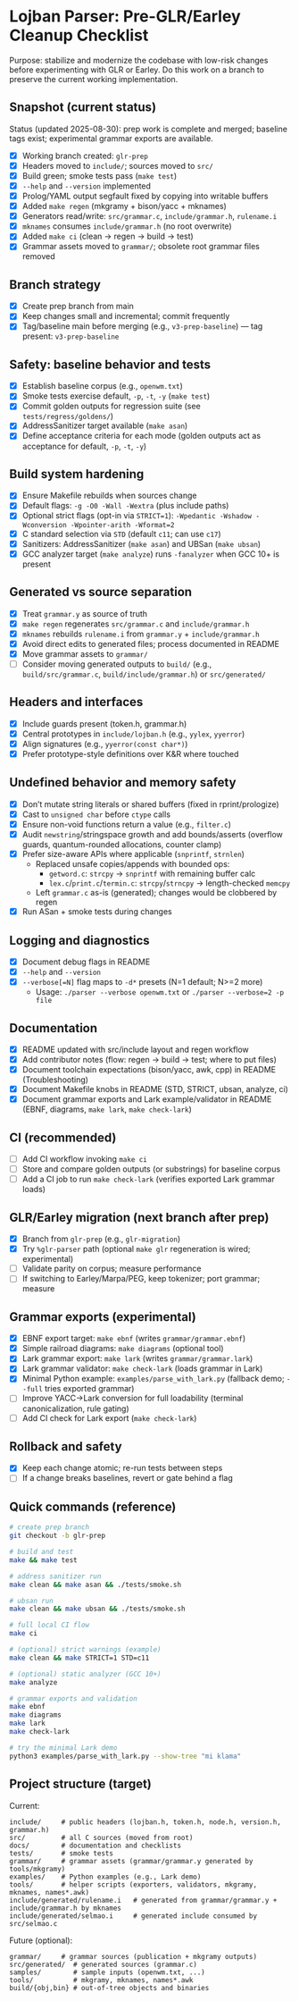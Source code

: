 # Lojban Parser: Pre-GLR/Earley Cleanup Checklist

Purpose: stabilize and modernize the codebase with low-risk changes before experimenting with GLR or Earley. Do this work on a branch to preserve the current working implementation.

## Snapshot (current status)

Status (updated 2025-08-30): prep work is complete and merged; baseline tags exist; experimental grammar exports are available.

- [x] Working branch created: `glr-prep`
- [x] Headers moved to `include/`; sources moved to `src/`
- [x] Build green; smoke tests pass (`make test`)
- [x] `--help` and `--version` implemented
- [x] Prolog/YAML output segfault fixed by copying into writable buffers
- [x] Added `make regen` (mkgramy + bison/yacc + mknames)
- [x] Generators read/write: `src/grammar.c`, `include/grammar.h`, `rulename.i`
- [x] `mknames` consumes `include/grammar.h` (no root overwrite)
- [x] Added `make ci` (clean → regen → build → test)
- [x] Grammar assets moved to `grammar/`; obsolete root grammar files removed

## Branch strategy

- [x] Create prep branch from main
- [x] Keep changes small and incremental; commit frequently
- [x] Tag/baseline main before merging (e.g., `v3-prep-baseline`) — tag present: `v3-prep-baseline`

## Safety: baseline behavior and tests

- [x] Establish baseline corpus (e.g., `openwm.txt`)
- [x] Smoke tests exercise default, `-p`, `-t`, `-y` (`make test`)
- [x] Commit golden outputs for regression suite (see `tests/regress/goldens/`)
- [x] AddressSanitizer target available (`make asan`)
- [x] Define acceptance criteria for each mode (golden outputs act as acceptance for default, `-p`, `-t`, `-y`)

## Build system hardening

- [x] Ensure Makefile rebuilds when sources change
- [x] Default flags: `-g -O0 -Wall -Wextra` (plus include paths)
- [x] Optional strict flags (opt-in via `STRICT=1`): `-Wpedantic -Wshadow -Wconversion -Wpointer-arith -Wformat=2`
- [x] C standard selection via `STD` (default `c11`; can use `c17`)
- [x] Sanitizers: AddressSanitizer (`make asan`) and UBSan (`make ubsan`)
- [x] GCC analyzer target (`make analyze`) runs `-fanalyzer` when GCC 10+ is present

## Generated vs source separation

- [x] Treat `grammar.y` as source of truth
- [x] `make regen` regenerates `src/grammar.c` and `include/grammar.h`
- [x] `mknames` rebuilds `rulename.i` from `grammar.y` + `include/grammar.h`
- [x] Avoid direct edits to generated files; process documented in README
- [x] Move grammar assets to `grammar/`
- [ ] Consider moving generated outputs to `build/` (e.g., `build/src/grammar.c`, `build/include/grammar.h`) or `src/generated/`

## Headers and interfaces

- [x] Include guards present (token.h, grammar.h)
- [x] Central prototypes in `include/lojban.h` (e.g., `yylex`, `yyerror`)
- [x] Align signatures (e.g., `yyerror(const char*)`)
- [x] Prefer prototype-style definitions over K&R where touched

## Undefined behavior and memory safety

- [x] Don’t mutate string literals or shared buffers (fixed in rprint/prologize)
- [x] Cast to `unsigned char` before `ctype` calls
- [x] Ensure non-void functions return a value (e.g., `filter.c`)
- [x] Audit `newstring`/stringspace growth and add bounds/asserts (overflow guards, quantum-rounded allocations, counter clamp)
- [x] Prefer size-aware APIs where applicable (`snprintf`, `strnlen`)
	- Replaced unsafe copies/appends with bounded ops:
		- `getword.c`: `strcpy` -> `snprintf` with remaining buffer calc
		- `lex.c`/`print.c`/`termin.c`: `strcpy`/`strncpy` -> length-checked `memcpy`
	- Left `grammar.c` as-is (generated); changes would be clobbered by regen
- [x] Run ASan + smoke tests during changes

## Logging and diagnostics

- [x] Document debug flags in README
- [x] `--help` and `--version`
- [x] `--verbose[=N]` flag maps to `-d*` presets (N=1 default; N>=2 more)
	- Usage: `./parser --verbose openwm.txt` or `./parser --verbose=2 -p file`

## Documentation

- [x] README updated with src/include layout and regen workflow
- [x] Add contributor notes (flow: regen → build → test; where to put files)
- [x] Document toolchain expectations (bison/yacc, awk, cpp) in README (Troubleshooting)
- [x] Document Makefile knobs in README (STD, STRICT, ubsan, analyze, ci)
- [x] Document grammar exports and Lark example/validator in README (EBNF, diagrams, `make lark`, `make check-lark`)

## CI (recommended)

- [ ] Add CI workflow invoking `make ci`
- [ ] Store and compare golden outputs (or substrings) for baseline corpus
- [ ] Add a CI job to run `make check-lark` (verifies exported Lark grammar loads)

## GLR/Earley migration (next branch after prep)

- [x] Branch from `glr-prep` (e.g., `glr-migration`)
- [x] Try `%glr-parser` path (optional `make glr` regeneration is wired; experimental)
- [ ] Validate parity on corpus; measure performance
- [ ] If switching to Earley/Marpa/PEG, keep tokenizer; port grammar; measure

## Grammar exports (experimental)

- [x] EBNF export target: `make ebnf` (writes `grammar/grammar.ebnf`)
- [x] Simple railroad diagrams: `make diagrams` (optional tool)
- [x] Lark grammar export: `make lark` (writes `grammar/grammar.lark`)
- [x] Lark grammar validator: `make check-lark` (loads grammar in Lark)
- [x] Minimal Python example: `examples/parse_with_lark.py` (fallback demo; `--full` tries exported grammar)
- [ ] Improve YACC→Lark conversion for full loadability (terminal canonicalization, rule gating)
- [ ] Add CI check for Lark export (`make check-lark`)

## Rollback and safety

- [x] Keep each change atomic; re-run tests between steps
- [ ] If a change breaks baselines, revert or gate behind a flag

## Quick commands (reference)

```bash
# create prep branch
git checkout -b glr-prep

# build and test
make && make test

# address sanitizer run
make clean && make asan && ./tests/smoke.sh

# ubsan run
make clean && make ubsan && ./tests/smoke.sh

# full local CI flow
make ci

# (optional) strict warnings (example)
make clean && make STRICT=1 STD=c11

# (optional) static analyzer (GCC 10+)
make analyze

# grammar exports and validation
make ebnf
make diagrams
make lark
make check-lark

# try the minimal Lark demo
python3 examples/parse_with_lark.py --show-tree "mi klama"
```

## Project structure (target)

Current:

```
include/     # public headers (lojban.h, token.h, node.h, version.h, grammar.h)
src/         # all C sources (moved from root)
docs/        # documentation and checklists
tests/       # smoke tests
grammar/     # grammar assets (grammar/grammar.y generated by tools/mkgramy)
examples/    # Python examples (e.g., Lark demo)
tools/       # helper scripts (exporters, validators, mkgramy, mknames, names*.awk)
include/generated/rulename.i   # generated from grammar/grammar.y + include/grammar.h by mknames
include/generated/selmao.i     # generated include consumed by src/selmao.c
```

Future (optional):

```
grammar/     # grammar sources (publication + mkgramy outputs)
src/generated/  # generated sources (grammar.c)
samples/        # sample inputs (openwm.txt, ...)
tools/          # mkgramy, mknames, names*.awk
build/{obj,bin} # out-of-tree objects and binaries
```
